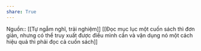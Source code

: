 ```yaml
---
share: True
---
```

Nguồn:: [[Tự ngẫm nghĩ, trải nghiệm]]
[[Đọc mục lục một cuốn sách thì đơn giản, nhưng có thể truy xuất được điều mình cần và vận dụng nó một cách hiệu quả thì phải đọc cả cuốn sách]] 
